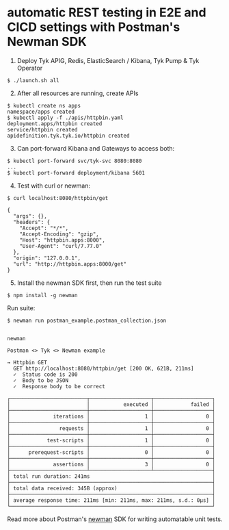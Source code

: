 # automatic REST testing in E2E and CICD settings with Postman's Newman SDK

1. Deploy Tyk APIG, Redis, ElasticSearch / Kibana, Tyk Pump & Tyk Operator
```
$ ./launch.sh all
```

2.  After all resources are running, create APIs
```
$ kubectl create ns apps
namespace/apps created
$ kubectl apply -f ./apis/httpbin.yaml
deployment.apps/httpbin created
service/httpbin created
apidefinition.tyk.tyk.io/httpbin created
```

3. Can port-forward Kibana and Gateways to access both:

```
$ kubectl port-forward svc/tyk-svc 8080:8080
...
$ kubectl port-forward deployment/kibana 5601
```

4. Test with curl or newman:

```
$ curl localhost:8080/httpbin/get

{
  "args": {},
  "headers": {
    "Accept": "*/*",
    "Accept-Encoding": "gzip",
    "Host": "httpbin.apps:8000",
    "User-Agent": "curl/7.77.0"
  },
  "origin": "127.0.0.1",
  "url": "http://httpbin.apps:8000/get"
}
```

5. Install the newman SDK first, then run the test suite

```
$ npm install -g newman   
```

Run suite:
```
$ newman run postman_example.postman_collection.json 


newman

Postman <> Tyk <> Newman example

→ Httpbin GET
  GET http://localhost:8080/httpbin/get [200 OK, 621B, 211ms]
  ✓  Status code is 200
  ✓  Body to be JSON
  ✓  Response body to be correct

┌─────────────────────────┬────────────────────┬───────────────────┐
│                         │           executed │            failed │
├─────────────────────────┼────────────────────┼───────────────────┤
│              iterations │                  1 │                 0 │
├─────────────────────────┼────────────────────┼───────────────────┤
│                requests │                  1 │                 0 │
├─────────────────────────┼────────────────────┼───────────────────┤
│            test-scripts │                  1 │                 0 │
├─────────────────────────┼────────────────────┼───────────────────┤
│      prerequest-scripts │                  0 │                 0 │
├─────────────────────────┼────────────────────┼───────────────────┤
│              assertions │                  3 │                 0 │
├─────────────────────────┴────────────────────┴───────────────────┤
│ total run duration: 241ms                                        │
├──────────────────────────────────────────────────────────────────┤
│ total data received: 345B (approx)                               │
├──────────────────────────────────────────────────────────────────┤
│ average response time: 211ms [min: 211ms, max: 211ms, s.d.: 0µs] │
└──────────────────────────────────────────────────────────────────┘
```

Read more about Postman's [newman][0] SDK for writing automatable unit tests.

[0]: https://learning.postman.com/docs/writing-scripts/test-scripts/